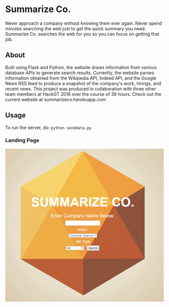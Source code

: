 # Summarize Co.
Never approach a company without knowing them ever again. Never spend minutes searching the web just to get the quick summary you need. Summarize Co. searches the web for you so you can focus on getting that job.

## About
Built using Flask and Python, the website draws information from various database APIs to generate search results. Currently, the website parses information obtained from the Wikipedia API, Indeed API, and the Google News RSS feed to produce a snapshot of the company's work, hirings, and recent news. This project was produced in collaboration with three other team members at HackGT 2016 over the course of 36 hours. Check out the current website at summarizeco.herokuapp.com

## Usage
To run the server, do:
`python senddata.py`

### Landing Page
![Summarize Co Front page](https://github.com/chunloklo/summarizeco/blob/master/static/img/summarizeco.jpg)
